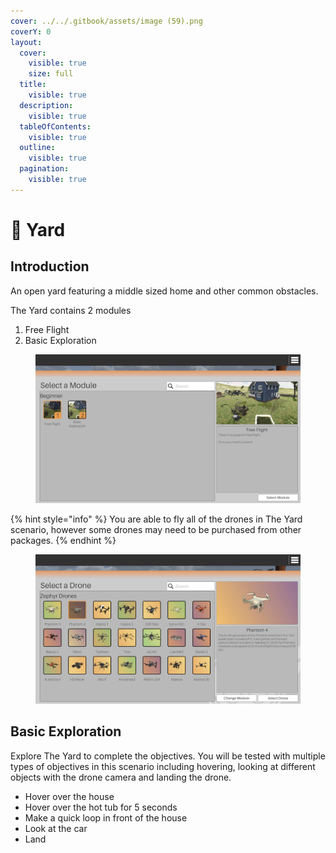 ```yaml
---
cover: ../../.gitbook/assets/image (59).png
coverY: 0
layout:
  cover:
    visible: true
    size: full
  title:
    visible: true
  description:
    visible: true
  tableOfContents:
    visible: true
  outline:
    visible: true
  pagination:
    visible: true
---
```


# 🏡 Yard

## Introduction

An open yard featuring a middle sized home and other common obstacles.

The Yard contains 2 modules

1. Free Flight
2. Basic Exploration

<figure><img src="../../.gitbook/assets/image (95).png" alt=""><figcaption></figcaption></figure>

{% hint style="info" %}
You are able to fly all of the drones in The Yard scenario, however some drones may need to be purchased from other packages.
{% endhint %}

<figure><img src="../../.gitbook/assets/image (96).png" alt=""><figcaption></figcaption></figure>

## Basic Exploration

Explore The Yard to complete the objectives.  You will be tested with multiple types of objectives in this scenario including hovering, looking at different objects with the drone camera and landing the drone.

* Hover over the house
* Hover over the hot tub for 5 seconds
* Make a quick loop in front of the house
* Look at the car
* Land

<figure><img src="../../.gitbook/assets/image (99).png" alt=""><figcaption></figcaption></figure>

<figure><img src="../../.gitbook/assets/image (97).png" alt=""><figcaption></figcaption></figure>

<figure><img src="../../.gitbook/assets/image (98).png" alt=""><figcaption></figcaption></figure>

<figure><img src="../../.gitbook/assets/image (100).png" alt=""><figcaption></figcaption></figure>
